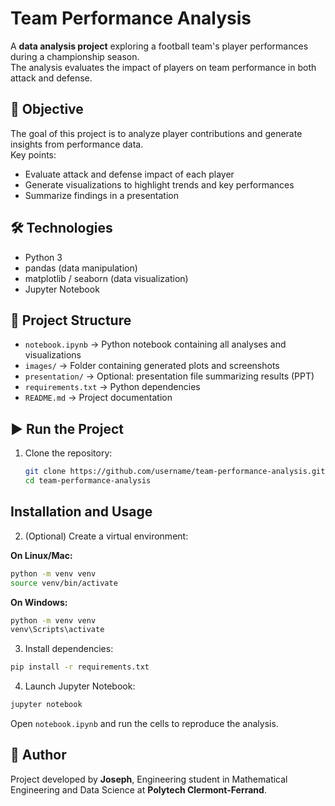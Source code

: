 # Team Performance Analysis

A **data analysis project** exploring a football team's player performances during a championship season.  
The analysis evaluates the impact of players on team performance in both attack and defense.

## 🎯 Objective
The goal of this project is to analyze player contributions and generate insights from performance data.  
Key points:
- Evaluate attack and defense impact of each player
- Generate visualizations to highlight trends and key performances
- Summarize findings in a presentation

## 🛠️ Technologies
- Python 3  
- pandas (data manipulation)  
- matplotlib / seaborn (data visualization)  
- Jupyter Notebook  

## 📂 Project Structure
- `notebook.ipynb` → Python notebook containing all analyses and visualizations  
- `images/` → Folder containing generated plots and screenshots  
- `presentation/` → Optional: presentation file summarizing results (PPT)  
- `requirements.txt` → Python dependencies  
- `README.md` → Project documentation  

## ▶️ Run the Project
1. Clone the repository:
   ```bash
   git clone https://github.com/username/team-performance-analysis.git
   cd team-performance-analysis
   ```

## Installation and Usage

2. (Optional) Create a virtual environment:

**On Linux/Mac:**
```bash
python -m venv venv
source venv/bin/activate
```

**On Windows:**
```bash
python -m venv venv
venv\Scripts\activate
```

3. Install dependencies:
```bash
pip install -r requirements.txt
```

4. Launch Jupyter Notebook:
```bash
jupyter notebook
```

Open `notebook.ipynb` and run the cells to reproduce the analysis.

## 👤 Author

Project developed by **Joseph**, Engineering student in Mathematical Engineering and Data Science at **Polytech Clermont-Ferrand**.